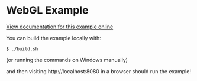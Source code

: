 # WebGL Example

[View documentation for this example online][dox]

[dox]: https://rustwasm.github.io/wasm-bindgen/examples/webgl.html

You can build the example locally with:

```
$ ./build.sh
```

(or running the commands on Windows manually)

and then visiting http://localhost:8080 in a browser should run the example!
